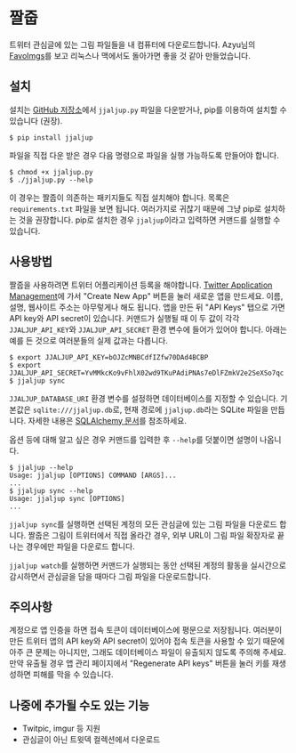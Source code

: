 짤줍
====

트위터 관심글에 있는 그림 파일들을 내 컴퓨터에 다운로드합니다.
Azyu님의 [FavoImgs](https://github.com/azyu/FavoImgs/)를 보고 리눅스나 맥에서도 돌아가면
좋을 것 같아 만들었습니다.


설치
----

설치는 [GitHub 저장소](https://github.com/clee704/jjaljup/)에서 `jjaljup.py` 파일을
다운받거나, pip를 이용하여 설치할 수 있습니다 (권장).

    $ pip install jjaljup

파일을 직접 다운 받은 경우 다음 명령으로 파일을 실행 가능하도록 만들어야 합니다.

    $ chmod +x jjaljup.py
    $ ./jjaljup.py --help

이 경우는 짤줍이 의존하는 패키지들도 직접 설치해야 합니다. 목록은 `requirements.txt` 파일을 보면
됩니다. 여러가지로 귀찮기 때문에 그냥 pip로 설치하는 것을 권장합니다. pip로 설치한 경우
`jjaljup`이라고 입력하면 커맨드를 실행할 수 있습니다.


사용방법
--------

짤줍을 사용하려면 트위터 어플리케이션 등록을 해야합니다.
[Twitter Application Management](https://apps.twitter.com/)에 가서
"Create New App" 버튼을 눌러 새로운 앱을 만드세요. 이름, 설명, 웹사이트 주소는 아무렇게나 해도
됩니다. 앱을 만든 뒤 "API Keys" 탭으로 가면 API key와 API secret이 있습니다. 커맨드가 실행될
때 이 두 값이 각각 `JJALJUP_API_KEY`와 `JJALJUP_API_SECRET` 환경 변수에 들어가
있어야 합니다. 아래는 예를 든 것으로 여러분들의 실제 값과는 다릅니다.

    $ export JJALJUP_API_KEY=bOJZcMNBCdfIZfw70DAd4BCBP
    $ export JJALJUP_API_SECRET=YvMMkcKo9vFhlX02wd9TKuPAdiPNAs7eDlFZmkV2e2SeXSo7qc
    $ jjaljup sync

`JJALJUP_DATABASE_URI` 환경 변수를 설정하면 데이터베이스를 지정할 수 있습니다. 기본값은
`sqlite:///jjaljup.db`로, 현재 경로에 `jjaljup.db`라는 SQLite 파일을 만듭니다.
자세한 내용은 [SQLAlchemy 문서](http://docs.sqlalchemy.org/en/rel_0_9/core/engines.html#database-urls)를
참조하세요.

옵션 등에 대해 알고 싶은 경우 커맨드를 입력한 후 `--help`를 덧붙이면 설명이 나옵니다.

    $ jjaljup --help
    Usage: jjaljup [OPTIONS] COMMAND [ARGS]...
    ...    
    $ jjaljup sync --help
    Usage: jjaljup sync [OPTIONS]
    ...

`jjaljup sync`를 실행하면 선택된 계정의 모든 관심글에 있는 그림 파일을 다운로드 합니다.
짤줍은 그림이 트위터에서 직접 올라간 경우, 외부 URL이 그림 파일 확장자로 끝나는 경우에만 파일을
다운로드 합니다.

`jjaljup watch`를 실행하면 커맨드가 실행되는 동안 선택된 계정의 활동을 실시간으로 감시하면서
관심글을 담을 때마다 그림 파일을 다운로드합니다.


주의사항
--------

계정으로 앱 인증을 하면 접속 토큰이 데이터베이스에 평문으로 저장됩니다. 여러분이 만든 트위터 앱의 API
key와 API secret이 있어야 접속 토큰을 사용할 수 있기 때문에 아주 큰 문제는 아니지만, 그래도
데이터베이스 파일이 유출되지 않도록 주의해 주세요. 만약 유출될 경우 앱 관리 페이지에서 "Regenerate
API keys" 버튼을 눌러 키를 재생성하면 피해를 막을 수 있습니다.


나중에 추가될 수도 있는 기능
----------------------------

* Twitpic, imgur 등 지원
* 관심글이 아닌 트윗덱 컬렉션에서 다운로드
